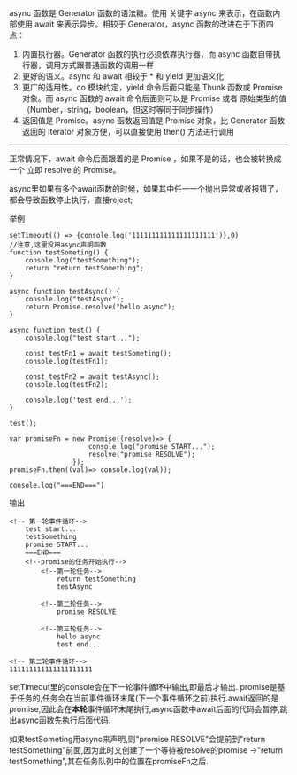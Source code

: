 async 函数是 Generator 函数的语法糖。使用 关键字 async 来表示，在函数内部使用 await 来表示异步。相较于 Generator，async 函数的改进在于下面四点：
1. 内置执行器。Generator 函数的执行必须依靠执行器，而 async 函数自带执行器，调用方式跟普通函数的调用一样
2. 更好的语义。async 和 await 相较于 * 和 yield 更加语义化
3. 更广的适用性。co 模块约定，yield 命令后面只能是 Thunk 函数或 Promise对象。而 async 函数的 await 命令后面则可以是 Promise 或者 原始类型的值（Number，string，boolean，但这时等同于同步操作）
4. 返回值是 Promise。async 函数返回值是 Promise 对象，比 Generator 函数返回的 Iterator 对象方便，可以直接使用 then() 方法进行调用

---

正常情况下，await 命令后面跟着的是 Promise ，如果不是的话，也会被转换成一个 立即 resolve 的 Promise。

async里如果有多个await函数的时候，如果其中任一一个抛出异常或者报错了，都会导致函数停止执行，直接reject;

举例
```
setTimeout(() => {console.log('111111111111111111111')},0)
//注意,这里没用async声明函数
function testSometing() {
    console.log("testSomething");
    return "return testSomething";
}

async function testAsync() {
    console.log("testAsync");
    return Promise.resolve("hello async");
}

async function test() {
    console.log("test start...");

    const testFn1 = await testSometing();
    console.log(testFn1);

    const testFn2 = await testAsync();
    console.log(testFn2);

    console.log('test end...');
}

test();

var promiseFn = new Promise((resolve)=> { 
                    console.log("promise START...");
                    resolve("promise RESOLVE");
                });
promiseFn.then((val)=> console.log(val));

console.log("===END===")

```
输出
```
<!-- 第一轮事件循环-->
    test start...
    testSomething
    promise START...
    ===END===
    <!--promise的任务开始执行-->
        <!--第一轮任务-->
            return testSomething
            testAsync
            
        <!--第二轮任务-->
            promise RESOLVE
            
        <!--第三轮任务-->
            hello async
            test end...

<!-- 第二轮事件循环-->
111111111111111111111
```
setTimeout里的console会在下一轮事件循环中输出,即最后才输出.
promise是基于任务的,任务会在当前事件循环末尾(下一个事件循环之前)执行.await返回的是promise,因此会在**本轮**事件循环末尾执行,async函数中await后面的代码会暂停,跳出async函数先执行后面代码.

如果testSometing用async来声明,则"promise RESOLVE"会提前到"return testSomething"前面,因为此时又创建了一个等待被resolve的promise →"return testSomething",其在任务队列中的位置在promiseFn之后.